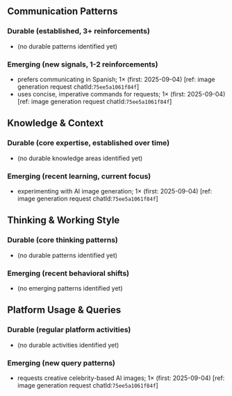 ## Communication Patterns
### Durable (established, 3+ reinforcements)
- (no durable patterns identified yet)

### Emerging (new signals, 1-2 reinforcements)
- prefers communicating in Spanish; 1× (first: 2025-09-04) [ref: image generation request chatId:`75ee5a1061f84f`]
- uses concise, imperative commands for requests; 1× (first: 2025-09-04) [ref: image generation request chatId:`75ee5a1061f84f`]

## Knowledge & Context
### Durable (core expertise, established over time)
- (no durable knowledge areas identified yet)

### Emerging (recent learning, current focus)
- experimenting with AI image generation; 1× (first: 2025-09-04) [ref: image generation request chatId:`75ee5a1061f84f`]

## Thinking & Working Style
### Durable (core thinking patterns)
- (no durable patterns identified yet)

### Emerging (recent behavioral shifts)
- (no emerging patterns identified yet)

## Platform Usage & Queries
### Durable (regular platform activities)
- (no durable activities identified yet)

### Emerging (new query patterns)
- requests creative celebrity-based AI images; 1× (first: 2025-09-04) [ref: image generation request chatId:`75ee5a1061f84f`]